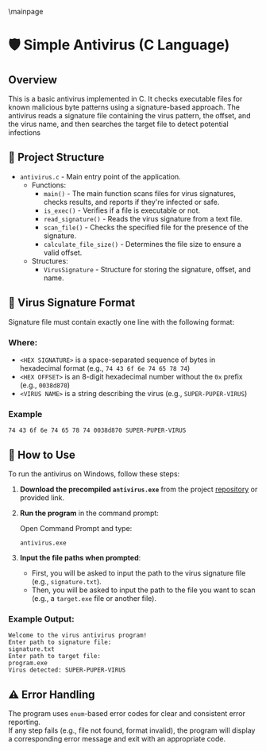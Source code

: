 \mainpage
# 🛡️ Simple Antivirus (C Language)

## Overview

This is a basic antivirus implemented in C. It checks executable files for known
malicious byte patterns using a signature-based approach. The antivirus reads a signature
file containing the virus pattern, the offset, and the virus name, and then searches
the target file to detect potential infections

## 📁 Project Structure

- `antivirus.c` - Main entry point of the application.
  - Functions:
    - `main()` - The main function scans files for virus signatures, checks results, and reports if they're infected or safe.
    - `is_exec()` - Verifies if a file is executable or not.
    - `read_signature()` - Reads the virus signature from a text file.
    - `scan_file()` - Checks the specified file for the presence of the signature.
    - `calculate_file_size()` - Determines the file size to ensure a valid offset.
  - Structures:  
    - `VirusSignature` - Structure for storing the signature, offset, and name.

## 🧬 Virus Signature Format

Signature file must contain exactly one line with the following format:
<HEX SIGNATURE> <HEX OFFSET> <VIRUS NAME>

### Where:
- `<HEX SIGNATURE>` is a space-separated sequence of bytes in hexadecimal format 
  (e.g., `74 43 6f 6e 74 65 78 74`)
- `<HEX OFFSET>` is an 8-digit hexadecimal number without the `0x` prefix 
  (e.g., `0038d870`)
- `<VIRUS NAME>` is a string describing the virus (e.g., `SUPER-PUPER-VIRUS`)

### Example

    74 43 6f 6e 74 65 78 74 0038d870 SUPER-PUPER-VIRUS

## 🧪 How to Use

To run the antivirus on Windows, follow these steps:

1. **Download the precompiled `antivirus.exe`** from the project [repository](https://github.com/omlord10/Antivirus/releases/latest "Install with the latest version") or provided link.

2. **Run the program** in the command prompt:

    Open Command Prompt and type:

    ```
    antivirus.exe
    ```

3. **Input the file paths when prompted**:

    - First, you will be asked to input the path to the virus signature file (e.g., `signature.txt`).
    - Then, you will be asked to input the path to the file you want to scan (e.g., a `target.exe` file or another file).

### Example Output:
    
    Welcome to the virus antivirus program!  
    Enter path to signature file:  
    signature.txt  
    Enter path to target file:  
    program.exe
    Virus detected: SUPER-PUPER-VIRUS  

## ⚠️ Error Handling

The program uses `enum`-based error codes for clear and consistent error reporting.  
If any step fails (e.g., file not found, format invalid), the program will display a corresponding error message 
and exit with an appropriate code.
